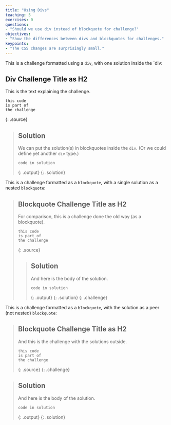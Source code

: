 ```yaml
---
title: "Using Divs"
teaching: 5
exercises: 0
questions:
- "Should we use div instead of blockquote for challenge?"
objectives:
- "Show the differences between divs and blockquotes for challenges."
keypoints:
- "The CSS changes are surprisingly small."
---
```

This is a challenge formatted using a `div`,
with one solution inside the `div:

<div class="challenge" markdown="1">

## Div Challenge Title as H2

This is the text explaining the challenge.

~~~
this code
is part of
the challenge
~~~
{: .source}

> ## Solution
>
> We can put the solution(s) in blockquotes inside the `div`.
> (Or we could define yet another `div` type.)
> 
> ~~~
> code in solution
> ~~~
> {: .output}
{: .solution}

</div>

This is a challenge formatted as a `blockquote`,
with a single solution as a nested `blockquote`:

> ## Blockquote Challenge Title as H2
>
> For comparison, this is a challenge done the old way (as a blockquote).
>
> ~~~
> this code
> is part of
> the challenge
> ~~~
> {: .source}
>
> > ## Solution
> >
> > And here is the body of the solution.
> >
> > ~~~
> > code in solution
> > ~~~
> > {: .output}
> {: .solution}
{: .challenge}

This is a challenge formatted as a `blockquote`,
with the solution as a peer (not nested) `blockquote`:

> ## Blockquote Challenge Title as H2
>
> And this is the challenge with the solutions outside.
>
> ~~~
> this code
> is part of
> the challenge
> ~~~
> {: .source}
{: .challenge}

> ## Solution
>
> And here is the body of the solution.
>
> ~~~
> code in solution
> ~~~
> {: .output}
{: .solution}
